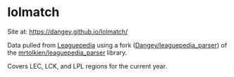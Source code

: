 # lolmatch
Site at: https://dangey.github.io/lolmatch/

Data pulled from [Leaguepedia](https://lol.fandom.com/wiki/League_of_Legends_Esports_Wiki) using a fork ([Dangey/leaguepedia_parser](https://github.com/Dangey/leaguepedia_parser)) of the [mrtolkien/leaguepedia_parser](https://github.com/mrtolkien/leaguepedia_parser) library.

Covers LEC, LCK, and LPL regions for the current year.
